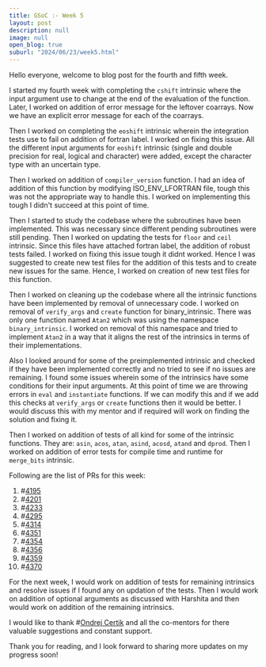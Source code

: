 ```yaml
---
title: GSoC :- Week 5
layout: post
description: null
image: null
open_blog: true
suburl: "2024/06/23/week5.html"
---
```


Hello everyone, welcome to blog post for the fourth and fifth week.

I started my fourth week with completing the `cshift` intrinsic where the input argument use to change at the end of the evaluation of the function. Later, I worked on addition of error message for the leftover coarrays. Now we have an explicit error message for each of the coarrays.

Then I worked on completing the `eoshift` intrinsic wherein the integration tests use to fail on addition of fortran label. I worked on fixing this issue. All the different input arguments for `eoshift` intrinsic (single and double precision for real, logical and character) were added, except the character type with an uncertain type.

Then I worked on addition of `compiler_version` function. I had an idea of addition of this function by modifying ISO_ENV_LFORTRAN file, tough this was not the appropriate way to handle this. I worked on implementing this tough I didn't succeed at this point of time.

Then I started to study the codebase where the subroutines have been implemented. This was necessary since different pending subroutines were still pending. Then I worked on updating the tests for `floor` and `ceil` intrinsic. Since this files have attached fortran label, the addition of robust tests failed. I worked on fixing this issue tough it didnt worked. Hence I was suggested to create new test files for the addition of this tests and to create new issues for the same. Hence, I worked on creation of new test files for this function.

Then I worked on cleaning up the codebase where all the intrinsic functions have been implemented by removal of unnecessary code. I worked on removal of `verify_args` and `create` function for binary_intrinsic. There was only one function named `Atan2` which was using the namespace `binary_intrinsic`. I worked on removal of this namespace and tried to implement `Atan2` in a way that it aligns the rest of the intrinsics in terms of their implementations. 

Also I looked around for some of the preimplemented intrinsic and checked if they have been implemented correctly and no tried to see if no issues are remaining. I found some issues wherein some of the intrinsics have some conditions for their input arguments. At this point of time we are throwing errors in `eval` and `instantiate` functions. If we can modify this and if we add this checks at `verify_args` or `create` functions then it would be better. I would discuss this with my mentor and if required will work on finding the solution and fixing it. 

Then I worked on addition of tests of all kind for some of the intrinsic functions. They are: `asin`, `acos`, `atan`, `asind`, `acosd`, `atand` and `dprod`. Then I worked on addition of error tests for compile time and runtime for `merge_bits` intrinsic. 

Following are the list of PRs for this week:

1) #[4195](https://github.com/lfortran/lfortran/pull/4195)
2) #[4201](https://github.com/lfortran/lfortran/pull/4201)
3) #[4233](https://github.com/lfortran/lfortran/pull/4233)
4) #[4295](https://github.com/lfortran/lfortran/pull/4295)
5) #[4314](https://github.com/lfortran/lfortran/pull/4314)
1) #[4351](https://github.com/lfortran/lfortran/pull/4351)
2) #[4354](https://github.com/lfortran/lfortran/pull/4354)
3) #[4356](https://github.com/lfortran/lfortran/pull/4356)
4) #[4359](https://github.com/lfortran/lfortran/pull/4359)
5) #[4370](https://github.com/lfortran/lfortran/pull/4370)


For the next week, I would work on addition of tests for remaining intrinsics and resolve issues if I found any on updation of the tests. Then I would work on addition of optional arguments as discussed with Harshita and then would work on addition of the remaining intrinsics.

I would like to thank #[Ondrej Certik](https://github.com/certik) and all the co-mentors for there valuable suggestions and constant support.

Thank you for reading, and I look forward to sharing more updates on my progress soon!


